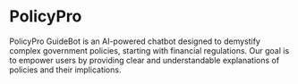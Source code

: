 # PolicyPro
PolicyPro GuideBot is an AI-powered chatbot designed to demystify complex government policies, starting with financial regulations. Our goal is to empower users by providing clear and understandable explanations of policies and their implications.
